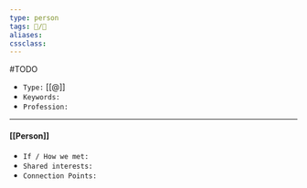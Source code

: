 ```yaml
---
type: person
tags: 👥️/👤️
aliases: 
cssclass: 
---
```


#TODO

- `Type:` [[@]]
- `Keywords:`
- `Profession:`

---

#### [[Person]]




- `If / How we met:`
- `Shared interests:`
- `Connection Points:`
